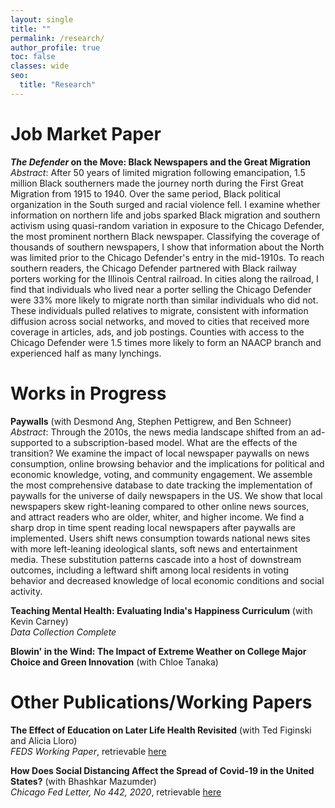 ```yaml
---
layout: single
title: ""
permalink: /research/
author_profile: true
toc: false
classes: wide
seo:
  title: "Research"
---
```


# Job Market Paper
**_The Defender_ on the Move: Black Newspapers and the Great Migration**  
*Abstract*: After 50 years of limited migration following emancipation, 1.5 million Black southerners made the journey north during the First Great Migration from 1915 to 1940. Over the same period, Black political organization in the South surged and racial violence fell. I examine whether information on northern life and jobs sparked Black migration and southern activism using quasi-random variation in exposure to the Chicago Defender, the most prominent northern Black newspaper. Classifying the coverage of thousands of southern newspapers, I show that information about the North was limited prior to the Chicago Defender's entry in the mid-1910s. To reach southern readers, the Chicago Defender partnered with Black railway porters working for the Illinois Central railroad. In cities along the railroad, I find that individuals who lived near a porter selling the Chicago Defender were 33% more likely to migrate north than similar individuals who did not. These individuals pulled relatives to migrate, consistent with information diffusion across social networks, and moved to cities that received more coverage in articles, ads, and job postings. Counties with access to the Chicago Defender were 1.5 times more likely to form an NAACP branch and experienced half as many lynchings.

# Works in Progress
**Paywalls** (with Desmond Ang, Stephen Pettigrew, and Ben Schneer)  
*Abstract*: Through the 2010s, the news media landscape shifted from an ad-supported to a subscription-based model. What are the effects of the transition? We examine the impact of local newspaper paywalls on news consumption, online browsing behavior and the implications for political and economic knowledge, voting, and community engagement. We assemble the most comprehensive database to date tracking the implementation of paywalls for the universe of daily newspapers in the US. We show that local newspapers skew right-leaning compared to other online news sources, and attract readers who are older, whiter, and higher income. We find a sharp drop in time spent reading local newspapers after paywalls are implemented. Users shift news consumption towards national news sites with more left-leaning ideological slants, soft news and entertainment media. These substitution patterns cascade into a host of downstream outcomes, including a leftward shift among local residents in voting behavior and decreased knowledge of local economic conditions and social activity.

**Teaching Mental Health: Evaluating India's Happiness Curriculum** (with Kevin Carney)  
*Data Collection Complete*

**Blowin' in the Wind: The Impact of Extreme Weather on College Major Choice and Green Innovation** (with Chloe Tanaka)


# Other Publications/Working Papers
**The Effect of Education on Later Life Health Revisited** (with Ted Figinski and Alicia Lloro)  
*FEDS Working Paper*, retrievable <a href="https://www.federalreserve.gov/econres/feds/revisiting-the-effect-of-education-on-later-life-health.htm">here</a>

**How Does Social Distancing Affect the Spread of Covid-19 in the United States?** (with Bhashkar Mazumder)  
*Chicago Fed Letter, No 442, 2020*, retrievable <a href="https://www.chicagofed.org/publications/chicago-fed-letter/2020/442">here</a>